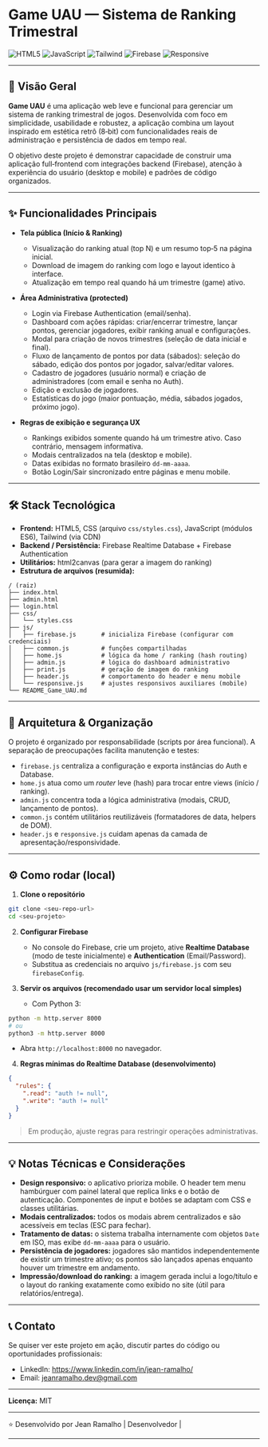 # Game UAU — Sistema de Ranking Trimestral

![HTML5](https://img.shields.io/badge/HTML-5-orange)
![JavaScript](https://img.shields.io/badge/JavaScript-ES6-yellow)
![Tailwind](https://img.shields.io/badge/Tailwind-CDN-blue)
![Firebase](https://img.shields.io/badge/Firebase-RealtimeDB-red)
![Responsive](https://img.shields.io/badge/Responsive-Mobile%20First-green)

---

## 🚀 Visão Geral

**Game UAU** é uma aplicação web leve e funcional para gerenciar um sistema de ranking trimestral de jogos. Desenvolvida com foco em simplicidade, usabilidade e robustez, a aplicação combina um layout inspirado em estética retrô (8‑bit) com funcionalidades reais de administração e persistência de dados em tempo real.

O objetivo deste projeto é demonstrar capacidade de construir uma aplicação full‑frontend com integrações backend (Firebase), atenção à experiência do usuário (desktop e mobile) e padrões de código organizados.

---

## ✨ Funcionalidades Principais

- **Tela pública (Início & Ranking)**  
  - Visualização do ranking atual (top N) e um resumo top‑5 na página inicial.
  - Download de imagem do ranking com logo e layout identico à interface.
  - Atualização em tempo real quando há um trimestre (game) ativo.

- **Área Administrativa (protected)**  
  - Login via Firebase Authentication (email/senha).
  - Dashboard com ações rápidas: criar/encerrar trimestre, lançar pontos, gerenciar jogadores, exibir ranking anual e configurações.
  - Modal para criação de novos trimestres (seleção de data inicial e final).
  - Fluxo de lançamento de pontos por data (sábados): seleção do sábado, edição dos pontos por jogador, salvar/editar valores.
  - Cadastro de jogadores (usuário normal) e criação de administradores (com email e senha no Auth).
  - Edição e exclusão de jogadores.
  - Estatísticas do jogo (maior pontuação, média, sábados jogados, próximo jogo).

- **Regras de exibição e segurança UX**  
  - Rankings exibidos somente quando há um trimestre ativo. Caso contrário, mensagem informativa.
  - Modais centralizados na tela (desktop e mobile).
  - Datas exibidas no formato brasileiro `dd-mm-aaaa`.
  - Botão Login/Sair sincronizado entre páginas e menu mobile.

---

## 🛠️ Stack Tecnológica

- **Frontend:** HTML5, CSS (arquivo `css/styles.css`), JavaScript (módulos ES6), Tailwind (via CDN)  
- **Backend / Persistência:** Firebase Realtime Database + Firebase Authentication  
- **Utilitários:** html2canvas (para gerar a imagem do ranking)
- **Estrutura de arquivos (resumida):**
```
/ (raiz)
├── index.html
├── admin.html
├── login.html
├── css/
│   └── styles.css
├── js/
│   ├── firebase.js       # inicializa Firebase (configurar com credenciais)
│   ├── common.js         # funções compartilhadas
│   ├── home.js           # lógica da home / ranking (hash routing)
│   ├── admin.js          # lógica do dashboard administrativo
│   ├── print.js          # geração de imagem do ranking
│   ├── header.js         # comportamento do header e menu mobile
│   └── responsive.js     # ajustes responsivos auxiliares (mobile)
└── README_Game_UAU.md
```

---

## 🧭 Arquitetura & Organização

O projeto é organizado por responsabilidade (scripts por área funcional). A separação de preocupações facilita manutenção e testes:

- `firebase.js` centraliza a configuração e exporta instâncias do Auth e Database.
- `home.js` atua como um *router* leve (hash) para trocar entre views (início / ranking).
- `admin.js` concentra toda a lógica administrativa (modais, CRUD, lançamento de pontos).
- `common.js` contém utilitários reutilizáveis (formatadores de data, helpers de DOM).
- `header.js` e `responsive.js` cuidam apenas da camada de apresentação/responsividade.

---

## ⚙️ Como rodar (local)

1. **Clone o repositório**
```bash
git clone <seu-repo-url>
cd <seu-projeto>
```

2. **Configurar Firebase**  
   - No console do Firebase, crie um projeto, ative **Realtime Database** (modo de teste inicialmente) e **Authentication** (Email/Password).  
   - Substitua as credenciais no arquivo `js/firebase.js` com seu `firebaseConfig`.

3. **Servir os arquivos (recomendado usar um servidor local simples)**  
   - Com Python 3:
```bash
python -m http.server 8000
# ou
python3 -m http.server 8000
```
   - Abra `http://localhost:8000` no navegador.

4. **Regras mínimas do Realtime Database (desenvolvimento)**  
```json
{
  "rules": {
    ".read": "auth != null",
    ".write": "auth != null"
  }
}
```
> Em produção, ajuste regras para restringir operações administrativas.

---

## 💡 Notas Técnicas e Considerações

- **Design responsivo:** o aplicativo prioriza mobile. O header tem menu hambúrguer com painel lateral que replica links e o botão de autenticação. Componentes de input e botões se adaptam com CSS e classes utilitárias.
- **Modais centralizados:** todos os modais abrem centralizados e são acessíveis em teclas (ESC para fechar).
- **Tratamento de datas:** o sistema trabalha internamente com objetos `Date` em ISO, mas exibe `dd-mm-aaaa` para o usuário.
- **Persistência de jogadores:** jogadores são mantidos independentemente de existir um trimestre ativo; os pontos são lançados apenas enquanto houver um trimestre em andamento.
- **Impressão/download do ranking:** a imagem gerada inclui a logo/título e o layout do ranking exatamente como exibido no site (útil para relatórios/entrega).

---

## 📞 Contato

Se quiser ver este projeto em ação, discutir partes do código ou oportunidades profissionais:

- LinkedIn: https://www.linkedin.com/in/jean-ramalho/
- Email: jeanramalho.dev@gmail.com

---

**Licença:** MIT

---

⭐️ Desenvolvido por Jean Ramalho | Desenvolvedor |

---
